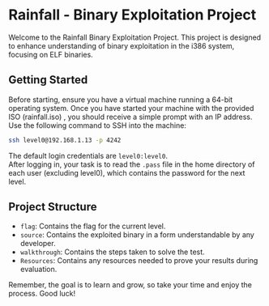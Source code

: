 # Rainfall - Binary Exploitation Project

Welcome to the Rainfall Binary Exploitation Project. This project is designed to enhance understanding of binary exploitation in the i386 system, focusing on ELF binaries. 

## Getting Started

Before starting, ensure you have a virtual machine running a 64-bit operating system. Once you have started your machine with the provided ISO (rainfall.iso) , you should receive a simple prompt with an IP address. Use the following command to SSH into the machine:

```bash
ssh level0@192.168.1.13 -p 4242
```

The default login credentials are `level0:level0`.  
After logging in, your task is to read the `.pass` file in the home directory of each user (excluding level0), which contains the password for the next level.

## Project Structure

- `flag`: Contains the flag for the current level.
- `source`: Contains the exploited binary in a form understandable by any developer.
- `walkthrough`: Contains the steps taken to solve the test.
- `Resources`: Contains any resources needed to prove your results during evaluation.



Remember, the goal is to learn and grow, so take your time and enjoy the process. Good luck!
